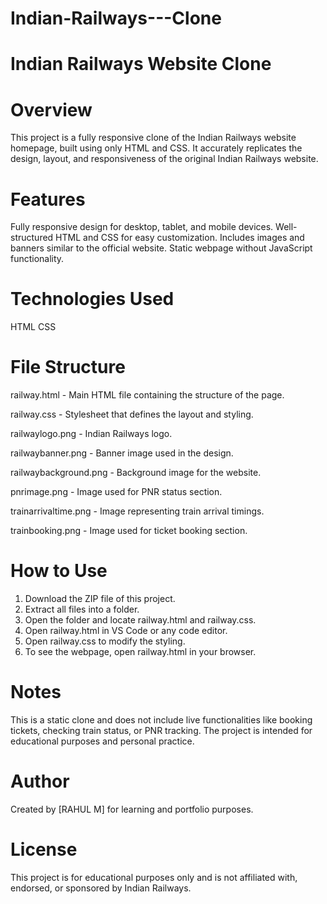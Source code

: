 # Indian-Railways---Clone
# Indian Railways Website Clone

# Overview
This project is a fully responsive clone of the Indian Railways website homepage, built using only HTML and CSS. It accurately replicates the design, layout, and responsiveness of the original Indian Railways website.

# Features
Fully responsive design for desktop, tablet, and mobile devices.
Well-structured HTML and CSS for easy customization.
Includes images and banners similar to the official website.
Static webpage without JavaScript functionality.

# Technologies Used
HTML
CSS

# File Structure 
railway.html - Main HTML file containing the structure of the page.

railway.css - Stylesheet that defines the layout and styling.

railwaylogo.png - Indian Railways logo.

railwaybanner.png - Banner image used in the design.

railwaybackground.png - Background image for the website.

pnrimage.png - Image used for PNR status section.

trainarrivaltime.png - Image representing train arrival timings.

trainbooking.png - Image used for ticket booking section.


# How to Use
1. Download the ZIP file of this project.
2. Extract all files into a folder.
3. Open the folder and locate railway.html and railway.css.
4. Open railway.html in VS Code or any code editor.
5. Open railway.css to modify the styling.
6. To see the webpage, open railway.html in your browser.


# Notes
This is a static clone and does not include live functionalities like booking tickets, checking train status, or PNR tracking.
The project is intended for educational purposes and personal practice.

# Author
Created by [RAHUL M] for learning and portfolio purposes.

# License
This project is for educational purposes only and is not affiliated with, endorsed, or sponsored by Indian Railways.

